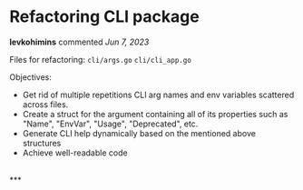 # Refactoring CLI package 

**levkohimins** commented *Jun 7, 2023*

Files for refactoring:
`cli/args.go`
`cli/cli_app.go`


Objectives:
* Get rid of multiple repetitions CLI arg names and env variables scattered across files.
* Create a struct for the argument containing all of its properties such as "Name", "EnvVar", "Usage", "Deprecated", etc.
* Generate CLI help dynamically based on the mentioned above structures
* Achieve well-readable code
<br />
***


